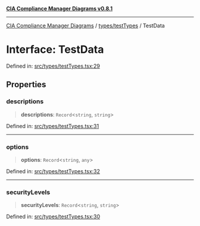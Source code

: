 [**CIA Compliance Manager Diagrams v0.8.1**](../../../README.md)

***

[CIA Compliance Manager Diagrams](../../../modules.md) / [types/testTypes](../README.md) / TestData

# Interface: TestData

Defined in: [src/types/testTypes.tsx:29](https://github.com/Hack23/cia-compliance-manager/blob/aea527f1006de96602c10bb201453301cffe7b07/src/types/testTypes.tsx#L29)

## Properties

### descriptions

> **descriptions**: `Record`\<`string`, `string`\>

Defined in: [src/types/testTypes.tsx:31](https://github.com/Hack23/cia-compliance-manager/blob/aea527f1006de96602c10bb201453301cffe7b07/src/types/testTypes.tsx#L31)

***

### options

> **options**: `Record`\<`string`, `any`\>

Defined in: [src/types/testTypes.tsx:32](https://github.com/Hack23/cia-compliance-manager/blob/aea527f1006de96602c10bb201453301cffe7b07/src/types/testTypes.tsx#L32)

***

### securityLevels

> **securityLevels**: `Record`\<`string`, `string`\>

Defined in: [src/types/testTypes.tsx:30](https://github.com/Hack23/cia-compliance-manager/blob/aea527f1006de96602c10bb201453301cffe7b07/src/types/testTypes.tsx#L30)
